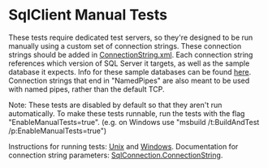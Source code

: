 # SqlClient Manual Tests

These tests require dedicated test servers, so they're designed to be run manually using a custom set of connection strings. These connection strings should be added in [ConnectionString.xml](https://github.com/dotnet/corefx/blob/master/src/System.Data.SqlClient/tests/ManualTests/DataCommon/ConnectionString.xml). Each connection string references which version of SQL Server it targets, as well as the sample database it expects. Info for these sample databases can be found [here](https://msdn.microsoft.com/en-us/library/8b6y4c7s.aspx). Connection strings that end in "NamedPipes" are also meant to be used with named pipes, rather than the default TCP.

Note: These tests are disabled by default so that they aren't run automatically. To make these tests runnable, run the tests with the flag "EnableManualTests=true". (e.g. on Windows use "msbuild /t:BuildAndTest /p:EnableManualTests=true")

Instructions for running tests: [Unix](https://github.com/dotnet/corefx/blob/master/Documentation/building/cross-platform-testing.md) and [Windows](https://github.com/dotnet/corefx/blob/master/Documentation/building/windows-instructions.md).
Documentation for connection string parameters: [SqlConnection.ConnectionString](https://msdn.microsoft.com/en-us/library/system.data.sqlclient.sqlconnection.connectionstring.aspx).

